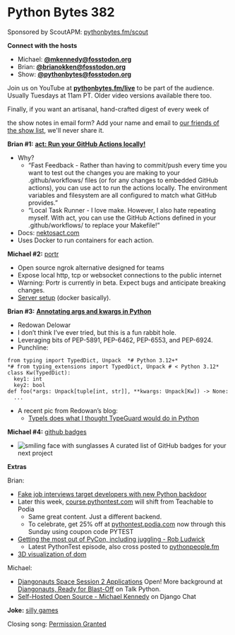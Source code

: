 # Python Bytes 382

Sponsored by ScoutAPM: [pythonbytes.fm/scout](https://pythonbytes.fm/scout)

**Connect with the hosts**

- Michael: [**@mkennedy@fosstodon.org**](https://fosstodon.org/@mkennedy)
- Brian: [**@brianokken@fosstodon.org**](https://fosstodon.org/@brianokken)
- Show: [**@pythonbytes@fosstodon.org**](https://fosstodon.org/@pythonbytes)

Join us on YouTube at [**pythonbytes.fm/live**](https://pythonbytes.fm/stream/live) to be part of the audience. Usually Tuesdays at 11am PT. Older video versions available there too.

Finally, if you want an artisanal, hand-crafted digest of every week of 

the show notes in email form? Add your name and email to [our friends of the show list](https://pythonbytes.fm/friends-of-the-show), we'll never share it.

**Brian #1:** [**act: Run your GitHub Actions locally!** ](https://github.com/nektos/act)

- Why?
  - “Fast Feedback - Rather than having to commit/push every time you want to test out the changes you are making to your .github/workflows/ files (or for any changes to embedded GitHub actions), you can use act to run the actions locally. The environment variables and filesystem are all configured to match what GitHub provides.”
  - “Local Task Runner - I love make. However, I also hate repeating myself. With act, you can use the GitHub Actions defined in your .github/workflows/ to replace your Makefile!”
- Docs: [nektosact.com](https://nektosact.com/introduction.html)
- Uses Docker to run containers for each action.

**Michael #2:** [portr](https://portr.dev)

- Open source ngrok alternative designed for teams
- Expose local http, tcp or websocket connections to the public internet
- Warning: Portr is currently in beta. Expect bugs and anticipate breaking changes.
- [Server setup](https://portr.dev/server/) (docker basically).

**Brian #3:** [**Annotating args and kwargs in Python**](https://rednafi.com/python/annotate_args_and_kwargs/)

- Redowan Delowar
-  I don’t think I’ve ever tried, but this is a fun rabbit hole.
- Leveraging bits of PEP-5891, PEP-6462, PEP-6553, and PEP-6924.
- Punchline:

```
from typing import TypedDict, Unpack  *# Python 3.12+*
*# from typing_extensions import TypedDict, Unpack # < Python 3.12*
class Kw(TypedDict):
  key1: int
  key2: bool
def foo(*args: Unpack[tuple[int, str]], **kwargs: Unpack[Kw]) -> None:
  ...
```

- A recent pic from Redowan’s blog: 
  - [TypeIs does what I thought TypeGuard would do in Python](https://rednafi.com/python/typeguard_vs_typeis/)

**Michael #4:** [github badges](https://github.com/Envoy-VC/awesome-badges)

- ![smiling face with sunglasses](https://paper.dropboxstatic.com/static/img/ace/emoji/1f60e.png?version=8.0.0) A curated list of GitHub badges for your next project

**Extras** 

Brian:

- [Fake job interviews target developers with new Python backdoor](https://www.bleepingcomputer.com/news/security/fake-job-interviews-target-developers-with-new-python-backdoor/)
- Later this week, [course.pythontest.com](https://courses.pythontest.com) will shift from Teachable to Podia
  - Same great content. Just a different backend.
  - To celebrate, get 25% off at [pythontest.podia.com](https://pythontest.podia.com) now through this Sunday using coupon code PYTEST
- [Getting the most out of PyCon, including juggling - Rob Ludwick](https://podcast.pythontest.com/episodes/220-juggling-pycon)
  - Latest PythonTest episode, also cross posted to [pythonpeople.fm](https://pythonpeople.fm)
- [3D visualization of dom](https://hci.social/@orion/112167137880858495)

Michael:

- [Djangonauts Space Session 2 Applications](https://djangonaut.space/comms/2024/04/25/2024-opening-session-2/) Open! More background at [Djangonauts, Ready for Blast-Off](https://talkpython.fm/episodes/show/451/djangonauts-ready-for-blast-off) on Talk Python.
- [Self-Hosted Open Source - Michael Kennedy](https://djangochat.com/episodes/michael-kennedy) on Django Chat

**Joke:** [silly games](https://www.reddit.com/r/programminghumor/comments/1ceo0ds/just_a_silly_little_game/)

Closing song: [Permission Granted](https://www.youtube.com/watch?v=pGbodliLFVE)